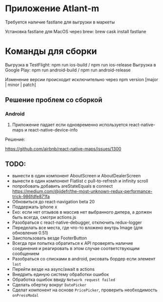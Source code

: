 # Приложение Atlant-m

Требуется наличие fastlane для выгрузки в маркеты

Установка fastlane для MacOS через brew: brew cask install fastlane

# Команды для сборки

Выгрузка в TestFlight: npm run ios-build / npm run ios-release
Выгрузка в Google Play: npm run android-build / npm run android-release

Изменение версии происходит исключительно через npm version [major | minor | patch]


## Решение проблем со сборкой

### Android

1. Приложение падает если одновременно используется react-native-maps и react-native-device-info

Решение:

https://github.com/airbnb/react-native-maps/issues/1300

## TODO:
- вынести в один компонент AboutScreen и AboutDealerScreen
- вынести в один компонент Flatlist с pull-to-refresh и infinity scroll
- попробовать добавить areStateEquals в connect
https://medium.com/@jidefr/the-most-unknown-redux-performance-trick-986fdfe871fa
- Обновиться до react-navigation beta 20
- Поддержать iphone x
- Еко: если нет отзывов в массив нет выбранного дилера, а должен быть всегда, смотри actions.js
- Разобраться с react-native-debugger, отключить redux-logger
- Переделать все места, где что-то вложено внутрь Image (для обновления 0.51)
- Заиспользовать везде FooterButton
- Всегда при попытка обратиться к API проверять наличие соединения и реагировать в этом случае соответствующим сообщением
- Разобраться со списками в android, рисовать бордер если элемент `last`
- Перейти везде на async/await в actions
- Внедрить единую систему обработки ошибок
- Обработка ошибок ввиду `Network request failed`
- Сделать обертку вокруг `DatePicker`
- Сделат компонент на основе `PricePicker`, проверить необходимость `onPressModal`

